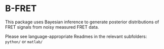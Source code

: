 # B-FRET

This package uses Bayesian inference to generate posterior distributions of FRET signals from noisy measured FRET data. 

Please see language-appropriate Readmes in the relevant subfolders: `python/` or `matlab/` 